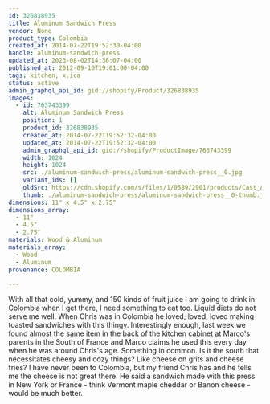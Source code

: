 ```yaml
---
id: 326838935
title: Aluminum Sandwich Press
vendor: None
product_type: Colombia
created_at: 2014-07-22T19:52:30-04:00
handle: aluminum-sandwich-press
updated_at: 2023-08-02T14:36:07-04:00
published_at: 2012-09-10T19:01:00-04:00
tags: kitchen, x.ica
status: active
admin_graphql_api_id: gid://shopify/Product/326838935
images:
  - id: 763743399
    alt: Aluminum Sandwich Press
    position: 1
    product_id: 326838935
    created_at: 2014-07-22T19:52:32-04:00
    updated_at: 2014-07-22T19:52:32-04:00
    admin_graphql_api_id: gid://shopify/ProductImage/763743399
    width: 1024
    height: 1024
    src: ./aluminum-sandwich-press/aluminum-sandwich-press__0.jpg
    variant_ids: []
    oldSrc: https://cdn.shopify.com/s/files/1/0589/2901/products/Cast_Aluminum_Sandwich_Press-1887906404-O.jpeg?v=1406073152
    thumb: ./aluminum-sandwich-press/aluminum-sandwich-press__0-thumb.jpg
dimensions: 11" x 4.5" x 2.75"
dimensions_array:
  - 11"
  - 4.5"
  - 2.75"
materials: Wood & Aluminum
materials_array:
  - Wood
  - Aluminum
provenance: COLOMBIA

---
```


With all that cold, yummy, and 150 kinds of fruit juice I am going to drink in Colombia when I get there, I need something to eat too. Liquid diets do not serve me well. When Chris was in Colombia he loved, loved, loved making toasted sandwiches with this thingy. Interestingly enough, last week we found almost the same item in the back of the kitchen cabinet at Marco's parents in the South of France and Marco claims he used this every day when he was around Chris's age. Something in common. Is it the south that necessitates cheesy and oozy things? Like cheese on grits and cheese fries? I have never been to Colombia, but my friend Chris has and he tells me the cheese is not great there. He said a sandwich made with this press in New York or France - think Vermont maple cheddar or Banon cheese - would be much better.